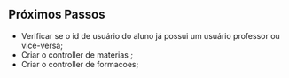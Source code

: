 ## Próximos Passos
- Verificar se o id de usuário do aluno já possui um usuário professor ou vice-versa;
- Criar o controller de materias ;
- Criar o controller de formacoes;